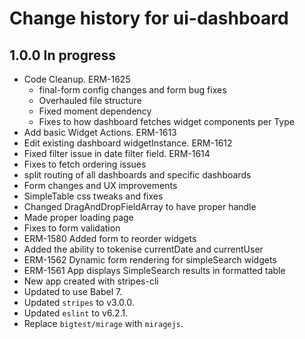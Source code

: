 # Change history for ui-dashboard

## 1.0.0 In progress
* Code Cleanup. ERM-1625
  * final-form config changes and form bug fixes
  * Overhauled file structure
  * Fixed moment dependency
  * Fixes to how dashboard fetches widget components per Type
* Add basic Widget Actions. ERM-1613
* Edit existing dashboard widgetInstance. ERM-1612
* Fixed filter issue in date filter field. ERM-1614
* Fixes to fetch ordering issues
* split routing of all dashboards and specific dashboards
* Form changes and UX improvements
* SimpleTable css tweaks and fixes
* Changed DragAndDropFieldArray to have proper handle
* Made proper loading page
* Fixes to form validation
* ERM-1580 Added form to reorder widgets
* Added the ability to tokenise currentDate and currentUser
* ERM-1562 Dynamic form rendering for simpleSearch widgets
* ERM-1561 App displays SimpleSearch results in formatted table
* New app created with stripes-cli
* Updated to use Babel 7.
* Updated `stripes` to v3.0.0.
* Updated `eslint` to v6.2.1.
* Replace `bigtest/mirage` with `miragejs`.
